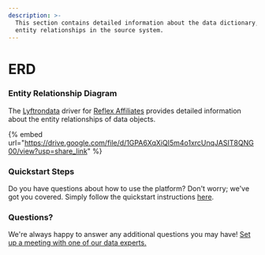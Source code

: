 ```yaml
---
description: >-
  This section contains detailed information about the data dictionary, and
  entity relationships in the source system.
---
```


# ERD

### Entity Relationship Diagram

The [Lyftrondata](https://www.lyftrondata.com/) driver for [Reflex Affiliates](https://www.lyftrondata.com/integration/reflex-affiliates/) provides detailed information about the entity relationships of data objects.

{% embed url="https://drive.google.com/file/d/1GPA6XqXiQI5m4o1xrcUnqJASIT8QNG00/view?usp=share_link" %}
### Quickstart Steps

Do you have questions about how to use the platform? Don't worry; we've got you covered. Simply follow the quickstart instructions [here](../../../../quickstart-steps.md).

### Questions? <a href="#questions" id="questions"></a>

We're always happy to answer any additional questions you may have! [Set up a meeting with one of our data experts.](https://www.lyftrondata.com/book-a-meeting/)

